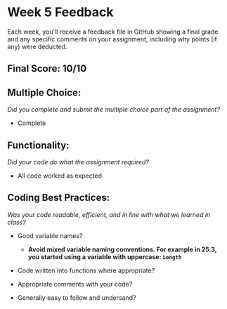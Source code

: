# Week 5 Feedback
Each week, you'll receive a feedback file in GitHub showing a final grade and any specific comments on your assignment, including why points (if any) were deducted.


## Final Score: 10/10

## Multiple Choice:
_Did you complete and submit the multiple choice part of the assignment?_
* Complete

## Functionality: 
_Did your code do what the assignment required?_
* All code worked as expected

## Coding Best Practices:
_Was your code readable, efficient, and in line with what we learned in class?_
* Good variable names?
  * **Avoid mixed variable naming conventions. For example in 25.3, you started using a variable with uppercase: `Length`**
  
* Code written into functions where appropriate?
* Appropriate comments with your code?
* Generally easy to follow and undersand?
